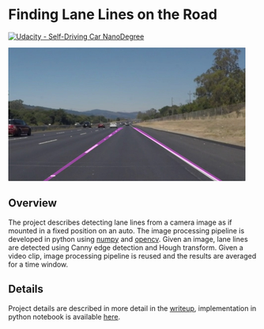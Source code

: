 # **Finding Lane Lines on the Road** 
[![Udacity - Self-Driving Car NanoDegree](https://s3.amazonaws.com/udacity-sdc/github/shield-carnd.svg)](http://www.udacity.com/drive)

<img src="test_images_output/solidWhiteRight.jpg" width="480" alt="Combined Image" />

Overview
---

The project describes detecting lane lines from a camera image
as if mounted in a fixed position on an auto.
The image processing pipeline is developed in python
using 
[numpy](http://www.numpy.org/)
and 
[opencv](http://opencv.org/).
Given an image, lane lines are detected using Canny edge
detection and Hough transform.
Given a video clip, image processing pipeline is reused and 
the results are averaged for a time window.

Details
---

Project details are described in more detail in the
[writeup](https://github.com/udacity/CarND-LaneLines-P1/blob/master/writeup_template.md),
implementation in python notebook is available
[here](https://github.com/udacity/CarND-LaneLines-P1/blob/master/P1.ipynb).

